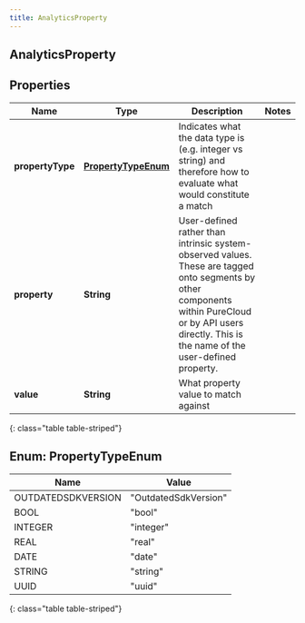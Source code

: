 ```yaml
---
title: AnalyticsProperty
---
```

## AnalyticsProperty


## Properties

| Name | Type | Description | Notes |
| ------------ | ------------- | ------------- | ------------- |
| **propertyType** | [**PropertyTypeEnum**](#PropertyTypeEnum) | Indicates what the data type is (e.g. integer vs string) and therefore how to evaluate what would constitute a match |  |
| **property** | **String** | User-defined rather than intrinsic system-observed values. These are tagged onto segments by other components within PureCloud or by API users directly.  This is the name of the user-defined property. |  |
| **value** | **String** | What property value to match against |  |
{: class="table table-striped"}


<a name="PropertyTypeEnum"></a>

## Enum: PropertyTypeEnum

| Name | Value |
| ---- | ----- |
| OUTDATEDSDKVERSION | &quot;OutdatedSdkVersion&quot; |
| BOOL | &quot;bool&quot; |
| INTEGER | &quot;integer&quot; |
| REAL | &quot;real&quot; |
| DATE | &quot;date&quot; |
| STRING | &quot;string&quot; |
| UUID | &quot;uuid&quot; |
{: class="table table-striped"}



